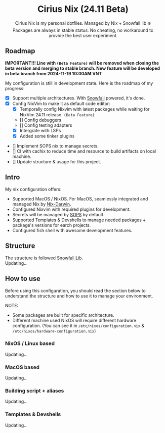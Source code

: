 <div align="center">

# Cirius Nix (24.11 Beta)

Cirius Nix is my personal dotfiles. Managed by Nix + Snowfall lib ❄️<br>
Packages are always in stable status. No cheating, no workaround to provide the best user experiment.

</div>

## Roadmap

<b>IMPORTANT!!! Line with `(Beta Feature)` will be removed when closing the
beta version and merging to stable branch. New feature will be developed in beta branch from 2024-11-19 10:00AM VNT</b>

My configuration is still in development state. Here is the roadmap of my progress:

- [x] Support multiple architectures. With [Snowfall](https://snowfall.org) powered, it's done.
- [x] Config NixVim to make it as default code editor:
    - [x] Temporally config Nixvim with latest packages while waiting for NixVim 24.11 release. `(Beta Feature)`
    - [] Config debuggers
    - [] Config testing adapters
    - [x] Intergrate with LSPs
    - [x] Added some tinker plugins
- [] Implement SOPS nix to manage secrets.
- [] CI with cachix to reduce time and resource to build artifacts on local machine.
- [] Update structure & usage for this project.

## Intro

My nix configuration offers:<br>
- Supported MacOS / NixOS. For MacOS, seamlessly integrated and managed Nix by [Nix-Darwin](https://github.com/LnL7/nix-darwin).
- Configured Nixvim with required plugins for development.
- Secrets will be managed by [SOPS](https://github.com/Mic92/sops-nix) by default.
- Supported Templates & Devshells to manage needed packages + package's versions for earch projects.
- Configured fish shell with awesome development features.

## Structure

The structure is followed [Snowfall Lib](https://github.com/snowfallorg/lib).<br>
Updating...

## How to use

Before using this configuration, you should read the section below to
understand the structure and how to use it to manage your environment.

NOTE:
- Some packages are built for specific architecture.
- Different machine used NixOS will require different hardware configuration. (You can see it in `/etc/nixos/configuration.nix` & `/etc/nixos/hardware-configuration.nix`)

### NixOS / Linux based

Updating...

### MacOS based

Updating...

### Building script + aliases

Updating...

### Templates & Devshells

Updating...
